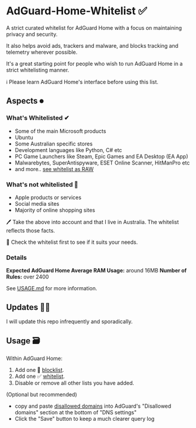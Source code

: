 # AdGuard-Home-Whitelist ✅

A strict curated whitelist for AdGuard Home with a focus on maintaining privacy and security.

It also helps avoid ads, trackers and malware, and blocks tracking and telemetry wherever possible.

It's a great starting point for people who wish to run AdGuard Home in a strict whitelisting manner.

ℹ Please learn AdGuard Home's interface before using this list.

## Aspects ⏺

### What's Whitelisted ✔

* Some of the main Microsoft products
* Ubuntu
* Some Australian specific stores
* Development languages like Python, C# etc
* PC Game Launchers like Steam, Epic Games and EA Desktop (EA App)
* Malwarebytes, SuperAntispyware, ESET Online Scanner, HitManPro etc
* and more.. [see whitelist as RAW](https://raw.githubusercontent.com/hl2guide/AdGuard-Home-Whitelist/main/whitelist.txt)

### What's __not__ whitelisted 🛑

* Apple products or services
* Social media sites
* Majority of online shopping sites

🖊 Take the above into account and that I live in Australia. The whitelist reflects those facts.

👀 Check the whitelist first to see if it suits your needs.

### Details

__Expected AdGuard Home Average RAM Usage:__ around 16MB
__Number of Rules:__ over 2400

See [USAGE.md](https://github.com/hl2guide/AdGuard-Home-Whitelist/blob/main/USAGE.md) for more information.

## Updates 👩‍💻

I will update this repo infrequently and sporadically.

## Usage 🗃

Within AdGuard Home:

1. Add one 🛑 [blocklist](https://raw.githubusercontent.com/hl2guide/AdGuard-Home-Whitelist/main/base.txt).
2. Add one ✅ [whitelist](https://raw.githubusercontent.com/hl2guide/AdGuard-Home-Whitelist/main/whitelist.txt).
3. Disable or remove all other lists you have added.

(Optional but recommended)

* copy and paste [disallowed domains](https://raw.githubusercontent.com/hl2guide/AdGuard-Home-Whitelist/main/dns_disallowed_domains.txt)
into AdGuard's "Disallowed domains" section at the bottom of "DNS settings"
* Click the "Save" button to keep a much clearer query log
